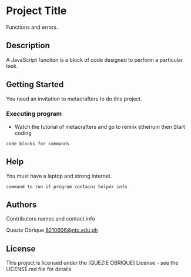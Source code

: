 # Project Title

Functions and errors.

## Description

A JavaScript function is a block of code designed to perform a particular task.


## Getting Started

You need an invitation to metacrafters to do this project.
### Executing program

* Watch the tutorial of metacrafters and go to remiix etherium
then Start coding
```
code blocks for commands
```

## Help

You must have a laptop and strong internet.
```
command to run if program contains helper info
```

## Authors

Contributors names and contact info

Quezie Obrique 
8210606@ntc.edu.ph
## License

This project is licensed under the [QUEZIE OBRIQUE] License - see the LICENSE.md file for details
